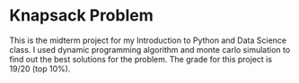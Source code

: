 # Knapsack Problem

This is the midterm project for my Introduction to Python and Data Science class. I used dynamic programming algorithm and monte carlo simulation to find out the best solutions for the problem. The grade for this project is 19/20 (top 10%).
